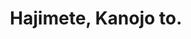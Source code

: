 --- 
title: "Hajimete, Kanojo to."
publishdate: "2019-10-2T16:48:46+02:00"
src: "https://365manga.net/manga/hajimete-kanojo-to"
image: "https://data.365manga.net/images/thumbnails/1442-hajimete-kanojo-to.jpg"
description: ""
---